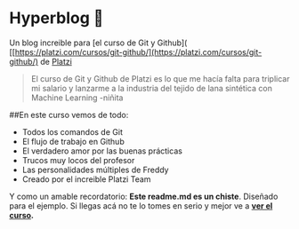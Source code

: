 # Hyperblog 💚
Un blog increible para [el curso de Git y Github]( [[https://platzi.com/cursos/git-github/](https://platzi.com/cursos/git-github/) de [Platzi](http://platzi.com/ "Platzi")
> El curso de Git y Github de Platzi es lo que me hacía falta para triplicar mi salario y lanzarme a la industria del tejido de lana sintética con Machine Learning
> -niñita

##En este curso vemos de todo:

- Todos los comandos de Git
- El flujo de trabajo en Github
- El verdadero amor por las buenas prácticas
- Trucos muy locos del profesor
- Las personalidades múltiples de Freddy
- Creado por el increible Platzi Team

Y como un amable recordatorio:  **Este readme.md es un chiste**. Diseñado para el ejemplo. Si llegas acá no te lo tomes en serio y mejor ve a **[ver el curso](https://platzi.com/cursos/git-github "ver el curso").**

